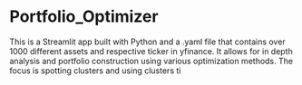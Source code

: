 # Portfolio_Optimizer
This is a Streamlit app built with Python and a .yaml file that contains over 1000 different assets and respective ticker in yfinance. It allows for in depth analysis and portfolio construction using various optimization methods. The focus is spotting clusters and using clusters ti 
